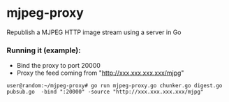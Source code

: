 # mjpeg-proxy
Republish a MJPEG HTTP image stream using a server in Go

### Running it (example):
* Bind the proxy to port 20000
* Proxy the feed coming from "http://xxx.xxx.xxx.xxx/mjpg"

```
user@random:~/mjpeg-proxy# go run mjpeg-proxy.go chunker.go digest.go pubsub.go  -bind ":20000" -source "http://xxx.xxx.xxx.xxx/mjpg"
```
